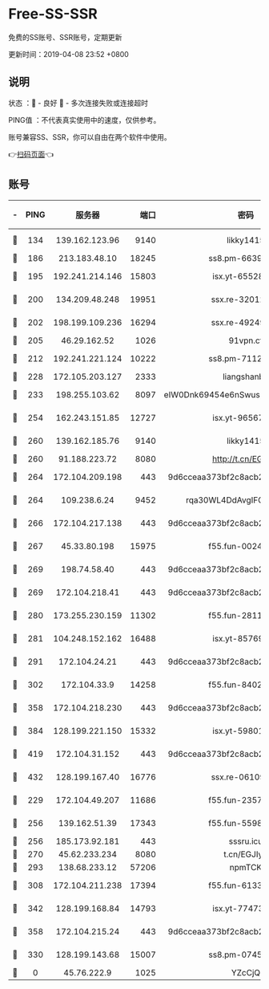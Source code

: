 # Free-SS-SSR

免费的SS账号、SSR账号，定期更新

更新时间：2019-04-08 23:52 +0800

## 说明

状态     ：🙂 - 良好 🙁 - 多次连接失败或连接超时

PING值   ：不代表真实使用中的速度，仅供参考。

账号兼容SS、SSR，你可以自由在两个软件中使用。

👉[扫码页面](https://liesauer.github.io/Free-SS-SSR/)👈

## 账号

|-|PING|服务器|端口|密码|加密方式|区域|
|:----:|:----:|:-----:|-----:|:----:|:----:|:----:|
|🙂|134|139.162.123.96|9140|likky1415|aes-256-cfb|JP|
|🙂|186|213.183.48.10|18245|ss8.pm-66393929|rc4-md5|RU|
|🙂|195|192.241.214.146|15803|isx.yt-65528356|aes-256-cfb|US|
|🙂|200|134.209.48.248|19951|ssx.re-32012772|aes-256-cfb|US|
|🙂|202|198.199.109.236|16294|ssx.re-49249273|aes-256-cfb|US|
|🙂|205|46.29.162.52|1026|91vpn.cf|rc4-md5|RU|
|🙂|212|192.241.221.124|10222|ss8.pm-71123856|aes-256-cfb|US|
|🙂|228|172.105.203.127|2333|liangshanbo|chacha20|JP|
|🙂|233|198.255.103.62|8097|eIW0Dnk69454e6nSwuspv9DmS201tQ0D|aes-256-cfb|US|
|🙂|254|162.243.151.85|12727|isx.yt-96567464|aes-256-cfb|US|
|🙂|260|139.162.185.76|9140|likky1415|aes-256-cfb|DE|
|🙂|260|91.188.223.72|8080|http://t.cn/EGJIyrl|rc4-md5|RU|
|🙂|264|172.104.209.198|443|9d6cceaa373bf2c8acb22e60b6a58be6|aes-256-cfb|US|
|🙂|264|109.238.6.24|9452|rqa30WL4DdAvgIFG6Fs3znzTa|aes-256-cfb|FR|
|🙂|266|172.104.217.138|443|9d6cceaa373bf2c8acb22e60b6a58be6|aes-256-cfb|US|
|🙂|267|45.33.80.198|15975|f55.fun-00246123|aes-256-cfb|US|
|🙂|269|198.74.58.40|443|9d6cceaa373bf2c8acb22e60b6a58be6|aes-256-cfb|US|
|🙂|269|172.104.218.41|443|9d6cceaa373bf2c8acb22e60b6a58be6|aes-256-cfb|US|
|🙂|280|173.255.230.159|11302|f55.fun-28114209|aes-256-cfb|US|
|🙂|281|104.248.152.162|16488|isx.yt-85769451|aes-256-cfb|SG|
|🙂|291|172.104.24.21|443|9d6cceaa373bf2c8acb22e60b6a58be6|aes-256-cfb|US|
|🙂|302|172.104.33.9|14258|f55.fun-84028814|aes-256-cfb|SG|
|🙂|358|172.104.218.230|443|9d6cceaa373bf2c8acb22e60b6a58be6|aes-256-cfb|US|
|🙂|384|128.199.221.150|15332|isx.yt-59801351|aes-256-cfb|SG|
|🙂|419|172.104.31.152|443|9d6cceaa373bf2c8acb22e60b6a58be6|aes-256-cfb|US|
|🙂|432|128.199.167.40|16776|ssx.re-06109794|aes-256-cfb|SG|
|🙂|229|172.104.49.207|11686|f55.fun-23572783|aes-256-cfb|SG|
|🙂|256|139.162.51.39|17343|f55.fun-55982409|aes-256-cfb|SG|
|🙂|256|185.173.92.181|443|sssru.icu|rc4-md5|RU|
|🙂|270|45.62.233.234|8080|t.cn/EGJIyrl|rc4-md5|CA|
|🙂|293|138.68.233.12|57206|npmTCK|rc4-md5|US|
|🙂|308|172.104.211.238|17394|f55.fun-61332422|aes-256-cfb|US|
|🙂|342|128.199.168.84|14793|isx.yt-77473407|aes-256-cfb|SG|
|🙂|358|172.104.215.24|443|9d6cceaa373bf2c8acb22e60b6a58be6|aes-256-cfb|US|
|🙁|330|128.199.143.68|15007|ss8.pm-07458525|aes-256-cfb|SG|
|🙁|0|45.76.222.9|1025|YZcCjQ|rc4-md5|JP|
